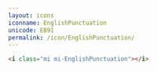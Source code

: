 ```yaml
---
layout: icons
iconname: EnglishPunctuation
unicode: EB91
permalink: /icon/EnglishPunctuation/
---
```


``` html
<i class="mi mi-EnglishPunctuation"></i>
```
